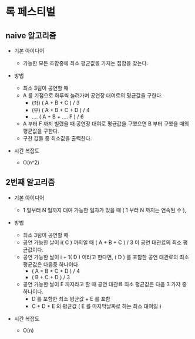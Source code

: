 # 록 페스티벌

## naive 알고리즘
* 기본 아이디어
	- 가능한 모든 조합중에 최소 평균값을 가지는 집합을 찾는다.

* 방법
	* 최소 3팀이 공연할 때
	- A 를 기점으로 하루씩 늘려가며 공연장 대여로의 평균값을 구한다.
		- (좌) ( A + B + C ) / 3
		- (우) ( A + B + C + D ) / 4
		- .... ( A + B + .... F ) / 6
	- A 부터 F 까지 빌렸을 때 공연장 대여로 평균값을 구했으면 B 부터 구했을 때의 평균값을 구한다.
	- 구한 값들 중 최소값을 출력한다.
* 시간 복잡도
	- O(n^2)


## 2번째 알고리즘
* 기본 아이디어 
	- 1 일부터 N 일까지 대여 가능한 일자가 있을 때 ( 1 부터 N 까지는 연속된 수 ), 
	

* 방법
	* 최소 3팀이 공연할 때
	- 공연 가능한 날이 i( C ) 까지일 때 ( A + B + C ) / 3 이 공연 대관료의 최소 평균값이다.
	- 공연 가능한 날이 i + 1( D ) 이라고 한다면, ( D ) 를 포함한 공연 대관료의 최소 평균값은 다음중 하나이다.
		* ( A + B + C + D ) / 4
		* ( B + C + D ) / 3
	- 공연 가능한 날이 E 까지라고 할 때 공연 대관료 최소 평균값은 다음 3 가지 중 하나이다.
		* D 를 포함한 최소 평균값 + E 를 포함
		* C + D + E 의 평균값 ( E 를 마지막날짜로 하는 최소 대여일 )
	



* 시간 복잡도
	- O(n)
